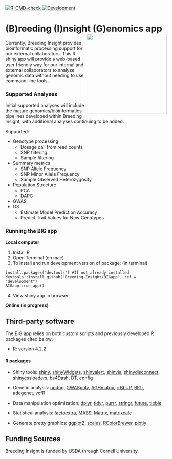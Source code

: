 <!-- badges: start -->
[![R-CMD-check](https://github.com/Breeding-Insight/BIGapp/workflows/R-CMD-check/badge.svg)](https://github.com/Breeding-Insight/BIGapp/actions)
[![Development](https://img.shields.io/badge/development-active-blue.svg)](https://img.shields.io/badge/development-active-blue.svg)
  <!-- badges: end -->

# (B)reeding (I)nsight (G)enomics app <img src="https://github.com/user-attachments/assets/60955106-fa99-4495-9c8a-c6a7d0b5ed48" align="right" width="250"/>

Currently, Breeding Insight provides bioinformatic processing support for our external collaborators. This R shiny app will provide a web-based user friendly way for our internal and external collaborators to analyze genomic data without needing to use command-line tools.

### Supported Analyses

Initial supported analyses will include the mature genomics/bioinformatics pipelines developed within Breeding Insight, with additional analyses continuing to be added.

Supported:
- Genotype processing
  - Dosage call from read counts
  - SNP filtering
  - Sample filtering
- Summary metrics
  - SNP Allele Frequency
  - SNP Minor Allele Frequency
  - Sample Observed Heterozygosity
- Population Structure
  - PCA
  - DAPC
- GWAS
- GS
  - Estimate Model Prediction Accuracy
  - Predict Trait Values for New Genotypes

### Running the BIG app

**Local computer**
1. Install R
2. Open Terminal (on mac)
3. To install and run development version of package:
(in terminal)
```
install.packages("devtools") #If not already installed
devtools::install_github("Breeding-Insight/BIGapp", ref = "development")
BIGapp::run_app()
```
4. View shiny app in browser

**Online (in progress)**

## Third-party software

The BIG app relies on both custom scripts and previously developed R packages cited below:

* [R](): version 4.2.2

#### R packages

* Shiny tools: [shiny](https://cran.r-project.org/web/packages/shiny/index.html), [shinyWidgets](https://cran.r-project.org/web/packages/shinyWidgets/index.html), [shinyalert](https://cran.r-project.org/web/packages/shinyalert/index.html), [shinyjs](https://cran.r-project.org/web/packages/shinyjs/index.html), [shinydisconnect](https://cran.r-project.org/web/packages/shinydisconnect/index.html), [shinycssloaders](https://cran.r-project.org/web/packages/shinycssloaders/index.html), [bs4Dash](https://cran.r-project.org/web/packages/bs4Dash/index.html),  [DT](https://cran.r-project.org/web/packages/DT/index.html), [config](https://cran.r-project.org/web/packages/config/index.html)

* Genetic analysis: [updog](https://cran.r-project.org/web/packages/updog/index.html), [GWASpoly](https://github.com/jendelman/GWASpoly), [AGHmatrix](https://cran.r-project.org/web/packages/AGHmatrix/index.html), [rrBLUP](https://cran.r-project.org/web/packages/rrBLUP/index.html), [BIGr](https://github.com/Breeding-Insight/BIGr), [adegenet](https://cran.r-project.org/web/packages/adegenet/index.html), [vcfR](https://cran.r-project.org/web/packages/vcfR/index.html)

* Data manipulation optimization: [dplyr](https://cran.r-project.org/web/packages/dplyr/index.html), [tidyr](https://cran.r-project.org/web/packages/tidyr/index.html), [purrr](https://cran.r-project.org/web/packages/purrr/index.html), [stringr](https://cran.r-project.org/web/packages/stringr/index.html), [future](https://cran.r-project.org/web/packages/future/index.html), [tibble](https://cran.r-project.org/web/packages/tibble/vignettes/tibble.html)

* Statistical analysis: [factoextra](https://cran.r-project.org/web/packages/factoextra/index.html), [MASS](https://cran.r-project.org/web/packages/MASS/index.html), [Matrix](https://cran.r-project.org/web/packages/Matrix/index.html), [matrixcalc](https://cran.r-project.org/web/packages/matrixcalc/index.html)

* Generate pretty graphics: [ggplot2](https://cran.r-project.org/web/packages/ggplot2/index.html), [scales](https://cran.r-project.org/web/packages/scales/index.html), [RColorBrewer](https://cran.r-project.org/web/packages/RColorBrewer/index.html), [plotly](https://cran.r-project.org/web/packages/plotly/index.html)
    

## Funding Sources
Breeding Insight is funded by USDA through Cornell University.
